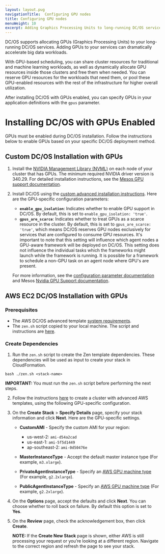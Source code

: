```yaml
---
layout: layout.pug
navigationTitle:  Configuring GPU nodes
title: Configuring GPU nodes
menuWeight: 10
excerpt: Adding Graphics Processing Units to long-running DC/OS services
---
```



DC/OS supports allocating GPUs (Graphics Processing Units) to your long-running DC/OS services. Adding GPUs to your services can dramatically accelerate big data workloads.

With GPU-based scheduling, you can share cluster resources for traditional and machine learning workloads, as well as dynamically allocate GPU resources inside those clusters and free them when needed. You can reserve GPU resources for the workloads that need them, or pool these GPU-enabled resources with the rest of the infrastructure for higher overall utilization.

After installing DC/OS with GPUs enabled, you can specify GPUs in your application definitions with the `gpus` parameter.

# Installing DC/OS with GPUs Enabled
GPUs must be enabled during DC/OS installation. Follow the instructions below to enable GPUs based on your specific DC/OS deployment method.

## Custom DC/OS Installation with GPUs

1.  Install the [NVIDIA Management Library (NVML)](https://developer.nvidia.com/nvidia-management-library-nvml) on each node of your cluster that has GPUs. The minimum required NVIDIA driver version is 340.29. For detailed installation instructions, see the [Mesos GPU support documentation](http://mesos.apache.org/documentation/latest/gpu-support/#external-dependencies).
1.  Install DC/OS using the [custom advanced installation instructions](/1.10/installing/production/deploying-dcos/installation/). Here are the GPU-specific configuration parameters:

    -  **`enable_gpu_isolation`**: Indicates whether to enable GPU support in DC/OS. By default, this is set to `enable_gpu_isolation: 'true'`.
    -  **`gpus_are_scarce`**: Indicates whether to treat GPUs as a scarce resource in the cluster. By default, this is set to `gpus_are_scarce: 'true'`, which means DC/OS reserves GPU nodes exclusively for services that are configured to consume GPU resources. It's important to note that this setting will influence which agent nodes a GPU-aware framework will be deployed on DC/OS. This setting does not influence the individual tasks which the frameworks might launch while the framework is running. It is possible for a framework to schedule a non-GPU task on an agent node where GPU's are present.

    For more information, see the [configuration parameter documentation](/1.10/installing/production/advanced-configuration/configuration-reference/#enable-gpu-isolation) and Mesos [Nvidia GPU Support documentation](http://mesos.apache.org/documentation/latest/gpu-support/#external-dependencies).

## AWS EC2 DC/OS Installation with GPUs

###  Prerequisites
- The AWS DC/OS advanced template [system requirements](/1.10/installing/evaluation/cloud-installation/aws/advanced/).
- The `zen.sh` script copied to your local machine. The script and instructions are [here](/1.10/installing/evaluation/cloud-installation/aws/advanced/).

### Create Dependencies

1. Run the `zen.sh` script to create the Zen template dependencies. These dependencies will be used as input to create your stack in CloudFormation.

```
bash ./zen.sh <stack-name>
```

   <p class="message--important"><strong>IMPORTANT: </strong>You must run the <code>zen.sh</code> script before performing the next steps.</p>

2. Follow the instructions [here](/1.10/installing/evaluation/cloud-installation/aws/advanced/) to create a cluster with advanced AWS templates, using the following GPU-specific configuration.

3. On the **Create Stack** > **Specify Details** page, specify your stack information and click **Next**. Here are the GPU-specific settings.

   - **CustomAMI** - Specify the custom AMI for your region:

      - us-west-2: `ami-d54a2cad`
      - us-east-1: `ami-5f5d1449`
      - ap-southeast-2: `ami-0d50476e`

   - **MasterInstanceType** - Accept the default master instance type (For example, `m3.xlarge`).
   - **PrivateAgentInstanceType** - Specify an [AWS GPU machine type](https://aws.amazon.com/ec2/instance-types/#p2) (For example, `g2.2xlarge`).
   - **PublicAgentInstanceType** - Specify an [AWS GPU machine type](https://aws.amazon.com/ec2/instance-types/#p2) (For example, `g2.2xlarge`).

4. On the **Options** page, accept the defaults and click **Next**. You can choose whether to roll back on failure. By default this option is set to **Yes**.

5. On the **Review** page, check the acknowledgement box, then click **Create**.

   <p class="message--note"><strong>NOTE: </strong>If the <strong>Create New Stack</strong> page is shown, either AWS is still processing your request or you’re looking at a different region. Navigate to the correct region and refresh the page to see your stack.</p>
